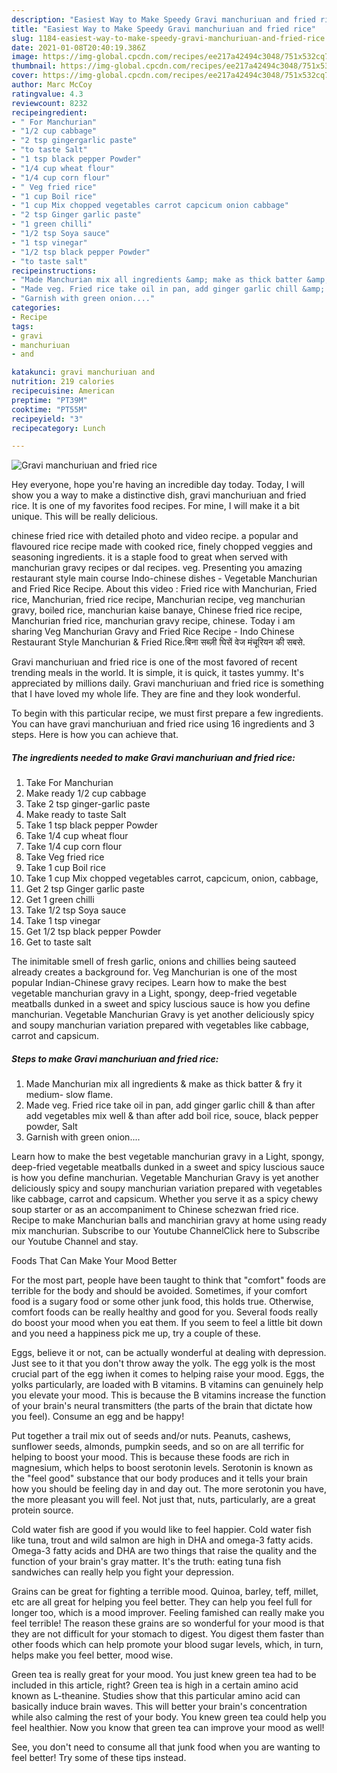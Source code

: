 ```yaml
---
description: "Easiest Way to Make Speedy Gravi manchuriuan and fried rice"
title: "Easiest Way to Make Speedy Gravi manchuriuan and fried rice"
slug: 1184-easiest-way-to-make-speedy-gravi-manchuriuan-and-fried-rice
date: 2021-01-08T20:40:19.386Z
image: https://img-global.cpcdn.com/recipes/ee217a42494c3048/751x532cq70/gravi-manchuriuan-and-fried-rice-recipe-main-photo.jpg
thumbnail: https://img-global.cpcdn.com/recipes/ee217a42494c3048/751x532cq70/gravi-manchuriuan-and-fried-rice-recipe-main-photo.jpg
cover: https://img-global.cpcdn.com/recipes/ee217a42494c3048/751x532cq70/gravi-manchuriuan-and-fried-rice-recipe-main-photo.jpg
author: Marc McCoy
ratingvalue: 4.3
reviewcount: 8232
recipeingredient:
- " For Manchurian"
- "1/2 cup cabbage"
- "2 tsp gingergarlic paste"
- "to taste Salt"
- "1 tsp black pepper Powder"
- "1/4 cup wheat flour"
- "1/4 cup corn flour"
- " Veg fried rice"
- "1 cup Boil rice"
- "1 cup Mix chopped vegetables carrot capcicum onion cabbage"
- "2 tsp Ginger garlic paste"
- "1 green chilli"
- "1/2 tsp Soya sauce"
- "1 tsp vinegar"
- "1/2 tsp black pepper Powder"
- "to taste salt"
recipeinstructions:
- "Made Manchurian mix all ingredients &amp; make as thick batter &amp; fry it medium- slow flame."
- "Made veg. Fried rice take oil in pan, add ginger garlic chill &amp; than after add vegetables mix well &amp; than after add boil rice, souce, black pepper powder, Salt"
- "Garnish with green onion...."
categories:
- Recipe
tags:
- gravi
- manchuriuan
- and

katakunci: gravi manchuriuan and 
nutrition: 219 calories
recipecuisine: American
preptime: "PT39M"
cooktime: "PT55M"
recipeyield: "3"
recipecategory: Lunch

---
```



![Gravi manchuriuan and fried rice](https://img-global.cpcdn.com/recipes/ee217a42494c3048/751x532cq70/gravi-manchuriuan-and-fried-rice-recipe-main-photo.jpg)

Hey everyone, hope you're having an incredible day today. Today, I will show you a way to make a distinctive dish, gravi manchuriuan and fried rice. It is one of my favorites food recipes. For mine, I will make it a bit unique. This will be really delicious.

chinese fried rice with detailed photo and video recipe. a popular and flavoured rice recipe made with cooked rice, finely chopped veggies and seasoning ingredients. it is a staple food to great when served with manchurian gravy recipes or dal recipes. veg. Presenting you amazing restaurant style main course Indo-chinese dishes - Vegetable Manchurian and Fried Rice Recipe. About this video : Fried rice with Manchurian, Fried rice, Manchurian, fried rice recipe, Manchurian recipe, veg manchurian gravy, boiled rice, manchurian kaise banaye, Chinese fried rice recipe, Manchurian fried rice, manchurian gravy recipe, chinese. Today i am sharing Veg Manchurian Gravy and Fried Rice Recipe - Indo Chinese Restaurant Style Manchurian &amp; Fried Rice.बिना सब्ज़ी घिसें वेज मंचूरियन की सबसे.

Gravi manchuriuan and fried rice is one of the most favored of recent trending meals in the world. It is simple, it is quick, it tastes yummy. It's appreciated by millions daily. Gravi manchuriuan and fried rice is something that I have loved my whole life. They are fine and they look wonderful.


To begin with this particular recipe, we must first prepare a few ingredients. You can have gravi manchuriuan and fried rice using 16 ingredients and 3 steps. Here is how you can achieve that.

<!--inarticleads1-->

##### The ingredients needed to make Gravi manchuriuan and fried rice:

1. Take  For Manchurian
1. Make ready 1/2 cup cabbage
1. Take 2 tsp ginger-garlic paste
1. Make ready to taste Salt
1. Take 1 tsp black pepper Powder
1. Take 1/4 cup wheat flour
1. Take 1/4 cup corn flour
1. Take  Veg fried rice
1. Take 1 cup Boil rice
1. Take 1 cup Mix chopped vegetables carrot, capcicum, onion, cabbage,
1. Get 2 tsp Ginger garlic paste
1. Get 1 green chilli
1. Take 1/2 tsp Soya sauce
1. Take 1 tsp vinegar
1. Get 1/2 tsp black pepper Powder
1. Get to taste salt


The inimitable smell of fresh garlic, onions and chillies being sauteed already creates a background for. Veg Manchurian is one of the most popular Indian-Chinese gravy recipes. Learn how to make the best vegetable manchurian gravy in a Light, spongy, deep-fried vegetable meatballs dunked in a sweet and spicy luscious sauce is how you define manchurian. Vegetable Manchurian Gravy is yet another deliciously spicy and soupy manchurian variation prepared with vegetables like cabbage, carrot and capsicum. 

<!--inarticleads2-->

##### Steps to make Gravi manchuriuan and fried rice:

1. Made Manchurian mix all ingredients &amp; make as thick batter &amp; fry it medium- slow flame.
1. Made veg. Fried rice take oil in pan, add ginger garlic chill &amp; than after add vegetables mix well &amp; than after add boil rice, souce, black pepper powder, Salt
1. Garnish with green onion....


Learn how to make the best vegetable manchurian gravy in a Light, spongy, deep-fried vegetable meatballs dunked in a sweet and spicy luscious sauce is how you define manchurian. Vegetable Manchurian Gravy is yet another deliciously spicy and soupy manchurian variation prepared with vegetables like cabbage, carrot and capsicum. Whether you serve it as a spicy chewy soup starter or as an accompaniment to Chinese schezwan fried rice. Recipe to make Manchurian balls and manchirian gravy at home using ready mix manchurian. Subscribe to our Youtube ChannelClick here to Subscribe our Youtube Channel and stay. 

Foods That Can Make Your Mood Better


For the most part, people have been taught to think that "comfort" foods are terrible for the body and should be avoided. Sometimes, if your comfort food is a sugary food or some other junk food, this holds true. Otherwise, comfort foods can be really healthy and good for you. Several foods really do boost your mood when you eat them. If you seem to feel a little bit down and you need a happiness pick me up, try a couple of these.

Eggs, believe it or not, can be actually wonderful at dealing with depression. Just see to it that you don't throw away the yolk. The egg yolk is the most crucial part of the egg iwhen it comes to helping raise your mood. Eggs, the yolks particularly, are loaded with B vitamins. B vitamins can genuinely help you elevate your mood. This is because the B vitamins increase the function of your brain's neural transmitters (the parts of the brain that dictate how you feel). Consume an egg and be happy!

Put together a trail mix out of seeds and/or nuts. Peanuts, cashews, sunflower seeds, almonds, pumpkin seeds, and so on are all terrific for helping to boost your mood. This is because these foods are rich in magnesium, which helps to boost serotonin levels. Serotonin is known as the "feel good" substance that our body produces and it tells your brain how you should be feeling day in and day out. The more serotonin you have, the more pleasant you will feel. Not just that, nuts, particularly, are a great protein source.

Cold water fish are good if you would like to feel happier. Cold water fish like tuna, trout and wild salmon are high in DHA and omega-3 fatty acids. Omega-3 fatty acids and DHA are two things that raise the quality and the function of your brain's gray matter. It's the truth: eating tuna fish sandwiches can really help you fight your depression. 

Grains can be great for fighting a terrible mood. Quinoa, barley, teff, millet, etc are all great for helping you feel better. They can help you feel full for longer too, which is a mood improver. Feeling famished can really make you feel terrible! The reason these grains are so wonderful for your mood is that they are not difficult for your stomach to digest. You digest them faster than other foods which can help promote your blood sugar levels, which, in turn, helps make you feel better, mood wise.

Green tea is really great for your mood. You just knew green tea had to be included in this article, right? Green tea is high in a certain amino acid known as L-theanine. Studies show that this particular amino acid can basically induce brain waves. This will better your brain's concentration while also calming the rest of your body. You knew green tea could help you feel healthier. Now you know that green tea can improve your mood as well!

See, you don't need to consume all that junk food when you are wanting to feel better! Try  some  of  these  tips  instead.

